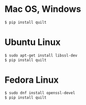 # Mac OS, Windows
``` bash
$ pip install quilt
```

# Ubuntu Linux
```bash
$ sudo apt-get install libssl-dev
$ pip install quilt
```

# Fedora Linux
```bash
$ sudo dnf install openssl-devel
$ pip install quilt
```

